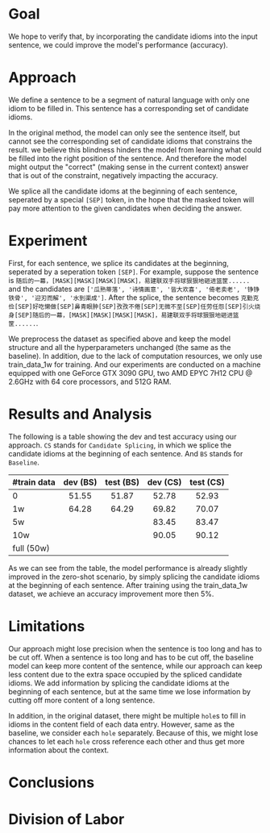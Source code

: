 # Goal

We hope to verify that, by incorporating the candidate idioms into the input sentence, we could improve the model's performance (accuracy).

# Approach

We define a sentence to be a segment of natural language with only one idiom to be filled in. This sentence has a corresponding set of candidate idioms. 

In the original method, the model can only see the sentence itself, but cannot see the corresponding set of candidate idioms that constrains the result. we believe this blindness hinders the model from learning what could be filled into the right position of the sentence. And therefore the model might output the "correct" (making sense in the current context) answer that is out of the constraint, negatively impacting the accuracy. 

We splice all the candidate idoms at the beginning of each sentence, seperated by a special ``[SEP]`` token, in the hope that the masked token will pay more attention to the given candidates when deciding the answer.

# Experiment

First, for each sentence, we splice its candidates at the beginning, seperated by a seperation token ``[SEP]``. For example, suppose the sentence is ``随后的一幕，[MASK][MASK][MASK][MASK]，易建联双手将球狠狠地砸进篮筐......`` and the candidates are ``['瓜熟蒂落', '诗情画意', '皆大欢喜', '倚老卖老', '铮铮铁骨', '迎刃而解', '水到渠成']``. After the splice, the sentence becomes ``克勤克俭[SEP]好吃懒做[SEP]鼻青眼肿[SEP]孜孜不倦[SEP]无微不至[SEP]任劳任怨[SEP]引火烧身[SEP]随后的一幕，[MASK][MASK][MASK][MASK]，易建联双手将球狠狠地砸进篮筐......``.

We preprocess the dataset as specified above and keep the model structure and all the hyperparameters unchanged (the same as the baseline). In addition, due to the lack of computation resources, we only use train_data_1w for training. And our experiments are conducted on a machine equipped with one GeForce GTX 3090 GPU, two AMD EPYC 7H12 CPU @ 2.6GHz with 64 core processors, and 512G RAM.

# Results and Analysis

The following is a table showing the dev and test accuracy using our approach. ``CS`` stands for `Candidate Splicing`, in which we splice the candidate idioms at the beginning of each sentence. And ``BS`` stands for ``Baseline``.

| #train data | dev (BS) | test (BS) | dev (CS) | test (CS) |
|-------------|:--------:|:---------:|:--------:|:---------:|
| 0           |   51.55  |   51.87   |   52.78  |   52.93   |
| 1w          |   64.28  |   64.29   |   69.82  |   70.07   |
| 5w          |          |           |   83.45  |   83.47   | 
| 10w         |          |           |   90.05  |   90.12   |
| full (50w)  |          |           |          |           |

As we can see from the table, the model performance is already slightly improved in the zero-shot scenario, by simply splicing the candidate idioms at the beginning of each sentence. After training using the train_data_1w dataset, we achieve an accuracy improvement more then 5%.

# Limitations

Our approach might lose precision when the sentence is too long and has to be cut off. When a sentence is too long and has to be cut off, the baseline model can keep more content of the sentence, while our approach can keep less content due to the extra space occupied by the spliced candidate idioms. We add information by splicing the candidate idioms at the beginning of each sentence, but at the same time we lose information by cutting off more content of a long sentence.

In addition, in the original dataset, there might be multiple ``hole``s to fill in idioms in the content field of each data entry. However, same as the baseline, we consider each ``hole`` separately. Because of this, we might lose chances to let each ``hole`` cross reference each other and thus get more information about the context.

# Conclusions

# Division of Labor

